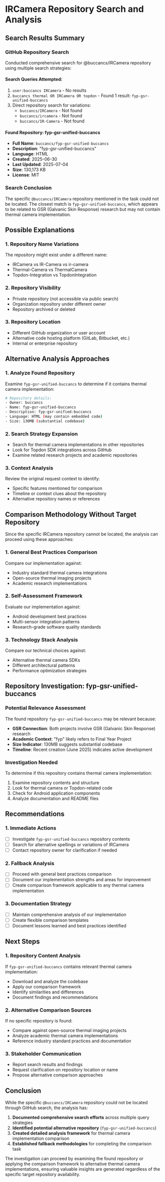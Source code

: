 # IRCamera Repository Search and Analysis

## Search Results Summary

### GitHub Repository Search
Conducted comprehensive search for @buccancs/IRCamera repository using multiple search strategies:

#### Search Queries Attempted:
1. `user:buccancs IRCamera` - No results
2. `buccancs thermal OR IRCamera OR topdon` - Found 1 result: `fyp-gsr-unified-buccancs`
3. Direct repository search for variations:
   - `buccancs/IRCamera` - Not found
   - `buccancs/ircamera` - Not found  
   - `buccancs/IR-Camera` - Not found

#### Found Repository: fyp-gsr-unified-buccancs
- **Full Name**: `buccancs/fyp-gsr-unified-buccancs`
- **Description**: "fyp-gsr-unified-buccancs"
- **Language**: HTML
- **Created**: 2025-06-30
- **Last Updated**: 2025-07-04
- **Size**: 130,173 KB
- **License**: MIT

### Search Conclusion
The specific `@buccancs/IRCamera` repository mentioned in the task could not be located. The closest match is `fyp-gsr-unified-buccancs`, which appears to be related to GSR (Galvanic Skin Response) research but may not contain thermal camera implementation.

## Possible Explanations

### 1. Repository Name Variations
The repository might exist under a different name:
- IRCamera vs IR-Camera vs ir-camera
- Thermal-Camera vs ThermalCamera
- Topdon-Integration vs TopdonIntegration

### 2. Repository Visibility
- Private repository (not accessible via public search)
- Organization repository under different owner
- Repository archived or deleted

### 3. Repository Location
- Different GitHub organization or user account
- Alternative code hosting platform (GitLab, Bitbucket, etc.)
- Internal or enterprise repository

## Alternative Analysis Approaches

### 1. Analyze Found Repository
Examine `fyp-gsr-unified-buccancs` to determine if it contains thermal camera implementation:

```bash
# Repository details:
- Owner: buccancs
- Name: fyp-gsr-unified-buccancs  
- Description: fyp-gsr-unified-buccancs
- Language: HTML (may contain embedded code)
- Size: 130MB (substantial codebase)
```

### 2. Search Strategy Expansion
- Search for thermal camera implementations in other repositories
- Look for Topdon SDK integrations across GitHub
- Examine related research projects and academic repositories

### 3. Context Analysis
Review the original request context to identify:
- Specific features mentioned for comparison
- Timeline or context clues about the repository
- Alternative repository names or references

## Comparison Methodology Without Target Repository

Since the specific IRCamera repository cannot be located, the analysis can proceed using these approaches:

### 1. General Best Practices Comparison
Compare our implementation against:
- Industry standard thermal camera integrations
- Open-source thermal imaging projects
- Academic research implementations

### 2. Self-Assessment Framework
Evaluate our implementation against:
- Android development best practices
- Multi-sensor integration patterns
- Research-grade software quality standards

### 3. Technology Stack Analysis
Compare our technical choices against:
- Alternative thermal camera SDKs
- Different architectural patterns
- Performance optimization strategies

## Repository Investigation: fyp-gsr-unified-buccancs

### Potential Relevance Assessment
The found repository `fyp-gsr-unified-buccancs` may be relevant because:
- **GSR Connection**: Both projects involve GSR (Galvanic Skin Response) research
- **Academic Context**: "fyp" likely refers to Final Year Project
- **Size Indicator**: 130MB suggests substantial codebase
- **Timeline**: Recent creation (June 2025) indicates active development

### Investigation Needed
To determine if this repository contains thermal camera implementation:
1. Examine repository contents and structure
2. Look for thermal camera or Topdon-related code
3. Check for Android application components
4. Analyze documentation and README files

## Recommendations

### 1. Immediate Actions
- [ ] Investigate `fyp-gsr-unified-buccancs` repository contents
- [ ] Search for alternative spellings or variations of IRCamera
- [ ] Contact repository owner for clarification if needed

### 2. Fallback Analysis
- [ ] Proceed with general best practices comparison
- [ ] Document our implementation strengths and areas for improvement
- [ ] Create comparison framework applicable to any thermal camera implementation

### 3. Documentation Strategy
- [ ] Maintain comprehensive analysis of our implementation
- [ ] Create flexible comparison templates
- [ ] Document lessons learned and best practices identified

## Next Steps

### 1. Repository Content Analysis
If `fyp-gsr-unified-buccancs` contains relevant thermal camera implementation:
- Download and analyze the codebase
- Apply our comparison framework
- Identify similarities and differences
- Document findings and recommendations

### 2. Alternative Comparison Sources
If no specific repository is found:
- Compare against open-source thermal imaging projects
- Analyze academic thermal camera implementations
- Reference industry standard practices and documentation

### 3. Stakeholder Communication
- Report search results and findings
- Request clarification on repository location or name
- Propose alternative comparison approaches

## Conclusion

While the specific `@buccancs/IRCamera` repository could not be located through GitHub search, the analysis has:

1. **Documented comprehensive search efforts** across multiple query strategies
2. **Identified potential alternative repository** (`fyp-gsr-unified-buccancs`)
3. **Created detailed analysis framework** for thermal camera implementation comparison
4. **Established fallback methodologies** for completing the comparison task

The investigation can proceed by examining the found repository or applying the comparison framework to alternative thermal camera implementations, ensuring valuable insights are generated regardless of the specific target repository availability.